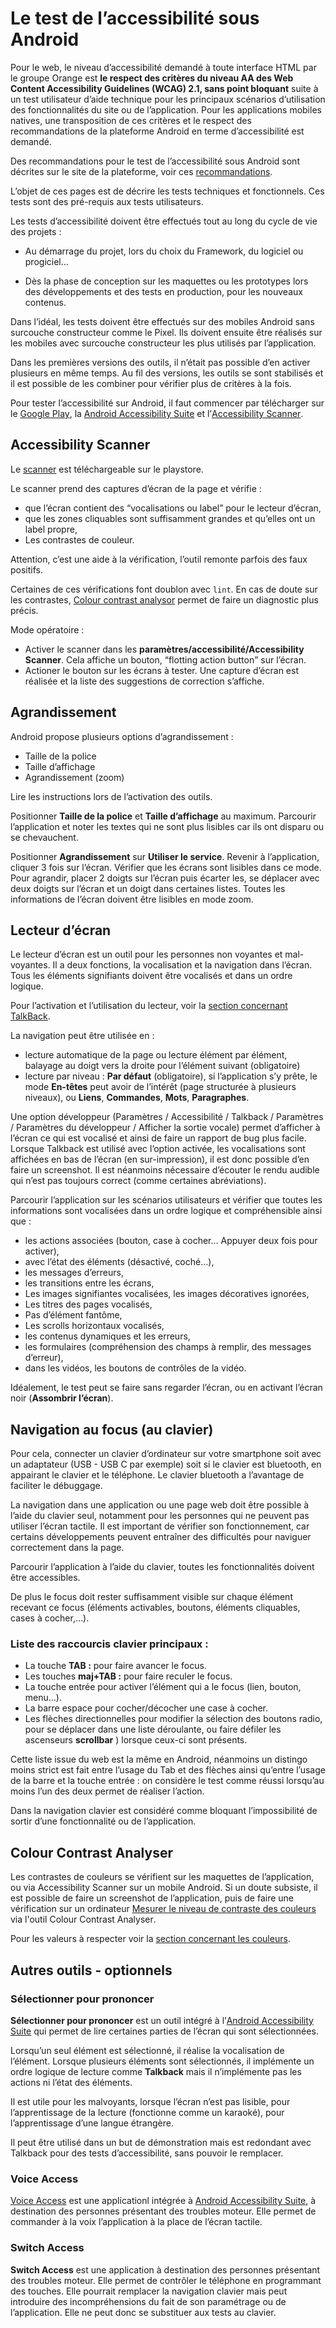 # Le test de l’accessibilité sous Android

<script>$(document).ready(function () {
    setBreadcrumb([{"label":"Critères incontournables sous Android", "url": "./criteria-android.html"},
        {"label":"Pour le test"}
	]);
    addSubMenu([
        {"label":"Pour la conception","url":"criteria-android-conception.html"}, 
        {"label":"Pour le développement","url":"criteria-android-dev.html"},
        {"label":"Pour le test","url":"criteria-android-test.html", "expanded": true}
    ]);
});</script>

<span data-menuitem="criteria-android"></span>

Pour le web, le niveau d’accessibilité demandé à toute interface <abbr>HTML</abbr> par le groupe Orange est **le respect des critères du niveau AA des <span lang="en">Web Content Accessibility Guidelines</span> (<abbr>WCAG</abbr>) 2.1, sans point bloquant** suite à un test utilisateur d’aide technique pour les principaux scénarios d’utilisation des fonctionnalités du site ou de l’application. Pour les applications mobiles natives, une transposition de ces critères et le respect des recommandations de la plateforme Android en terme d’accessibilité est demandé.

Des recommandations pour le test de l’accessibilité sous Android sont décrites sur le site de la plateforme, voir ces [recommandations](https://developer.android.com/training/accessibility/testing).

L’objet de ces pages est de décrire les tests techniques et fonctionnels. Ces tests sont des pré-requis aux tests utilisateurs. 

Les tests d’accessibilité doivent être effectués tout au long du cycle de vie des projets :

* Au démarrage du projet, lors du choix du Framework, du logiciel ou progiciel…

* Dès la phase de conception sur les maquettes ou les prototypes lors des développements et des tests en production, pour les nouveaux contenus.

Dans l’idéal, les tests doivent être effectués sur des mobiles Android sans surcouche constructeur comme le Pixel. Ils doivent ensuite être réalisés sur les mobiles avec surcouche constructeur les plus utilisés par l’application.

Dans les premières versions des outils, il n’était pas possible d’en activer plusieurs en même temps. Au fil des versions, les outils se sont stabilisés et il est possible de les combiner pour vérifier plus de critères à la fois.

Pour tester l’accessibilité sur Android, il faut commencer par télécharger sur le [<span lang="en">Google Play</span>](https://play.google.com/store/apps?hl=fr), la [<span lang="en">Android Accessibility Suite</span>](https://play.google.com/store/apps/details?id=com.google.android.marvin.talkback) et l’[<span lang="en">Accessibility Scanner</span>](https://play.google.com/store/apps/details?id=com.google.android.apps.accessibility.auditor).



## Accessibility Scanner

Le [scanner](https://play.google.com/store/apps/details?id=com.google.android.apps.accessibility.auditor) est téléchargeable sur le playstore.

Le scanner prend des captures d’écran de la page et vérifie :
* que l’écran contient des “vocalisations ou label” pour le lecteur d’écran,
* que les zones cliquables sont suffisamment grandes et qu’elles ont un label propre, 
* Les contrastes de couleur.

Attention, c’est une aide à la vérification, l’outil remonte parfois des faux positifs.

Certaines de ces vérifications font doublon avec `lint`.
En cas de doute sur les contrastes, [<span lang="en">Colour contrast analysor</span>](https://developer.paciellogroup.com/resources/contrastanalyser/) permet de faire un diagnostic plus précis.

Mode opératoire :
* Activer le scanner dans les **paramètres/accessibilité/Accessibility Scanner**. Cela affiche un bouton, “<span lang="en">flotting action button</span>” sur l’écran.
* Actioner le bouton sur les écrans à tester. Une capture d’écran est réalisée et la liste des suggestions de correction s’affiche.

## Agrandissement

Android propose plusieurs options d’agrandissement :
* Taille de la police
* Taille d’affichage
* Agrandissement (zoom)

Lire les instructions lors de l’activation des outils.

Positionner **Taille de la police** et **Taille d’affichage** au maximum. Parcourir l’application et noter les textes qui ne sont plus lisibles car ils ont disparu ou se chevauchent. 

Positionner **Agrandissement** sur **Utiliser le service**. Revenir à l’application, cliquer 3 fois sur l’écran. Vérifier que les écrans sont lisibles dans ce mode. Pour agrandir, placer 2 doigts sur l’écran puis écarter les, se déplacer avec deux doigts sur l’écran et un doigt dans certaines listes. Toutes les informations de l’écran doivent être lisibles en mode zoom.


## Lecteur d’écran

Le lecteur d’écran est un outil pour les personnes non voyantes et mal-voyantes. Il a deux fonctions, la vocalisation et la navigation dans l’écran. Tous les éléments signifiants doivent être vocalisés et dans un ordre logique.

Pour l’activation et l’utilisation du lecteur, voir la [section concernant <span lang="en">TalkBack</span>](./screen-reader-talkback.html).

La navigation peut être utilisée en :
- lecture automatique de la page ou lecture élément par élément, balayage au doigt vers la droite pour l’élément suivant (obligatoire)
- lecture par niveau : **Par défaut** (obligatoire), si l’application s’y prête, le mode **En-têtes** peut avoir de l’intérêt (page structurée à plusieurs niveaux), ou **Liens**, **Commandes**, **Mots**, **Paragraphes**.

Une option développeur (Paramètres / Accessibilité / Talkback / Paramètres / Paramètres du développeur / Afficher la sortie vocale) permet d’afficher à l’écran ce qui est vocalisé et ainsi de faire un rapport de bug plus facile. Lorsque Talkback est utilisé avec l’option activée, les vocalisations sont affichées en bas de l’écran (en sur-impression), il est donc possible d’en faire un screenshot. Il est néanmoins nécessaire d’écouter le rendu audible qui n’est pas toujours correct (comme certaines abréviations).

Parcourir l’application sur les scénarios utilisateurs et vérifier que toutes les informations sont vocalisées dans un ordre logique et compréhensible ainsi que :
- les actions associées (bouton, case à cocher… Appuyer deux fois pour activer),
- avec l’état des éléments (désactivé, coché…),
- les messages d’erreurs,
- les transitions entre les écrans,
- Les images signifiantes vocalisées, les images décoratives ignorées,
- Les titres des pages vocalisés,
- Pas d’élément fantôme,
- Les scrolls horizontaux vocalisés,
- les contenus dynamiques et les erreurs,
- les formulaires (compréhension des champs à remplir, des messages d’erreur),
- dans les vidéos, les boutons de contrôles de la vidéo.


Idéalement, le test peut se faire sans regarder l’écran, ou en activant l’écran noir (**Assombrir l’écran**).

## Navigation au focus (au clavier)

Pour cela, connecter un clavier d’ordinateur sur votre smartphone soit avec un adaptateur (USB - USB C par exemple) soit si le clavier est bluetooth, en appairant le clavier et le téléphone. Le clavier bluetooth a l’avantage de faciliter le débuggage.

La navigation dans une application ou une page web doit être possible à l’aide du clavier seul, notamment pour les personnes qui ne peuvent pas utiliser l’écran tactile. Il est important de vérifier son fonctionnement, car certains développements peuvent entraîner des difficultés pour naviguer correctement dans la page.
  
Parcourir l’application à l’aide du clavier, toutes les fonctionnalités doivent être accessibles.  

De plus le focus doit rester suffisamment visible sur chaque élément recevant ce focus (éléments activables, boutons, éléments cliquables, cases à cocher,…).

### Liste des raccourcis clavier principaux&nbsp;: 
* La touche **TAB :** pour faire avancer le focus.
* Les touches **maj+TAB :** pour faire reculer le focus.
* La touche entrée pour activer l’élément qui a le focus (lien, bouton, menu…).
* La barre espace pour cocher/décocher une case à cocher.
* Les flèches directionnelles pour modifier la sélection des boutons radio, pour se déplacer dans une liste déroulante, ou faire défiler les ascenseurs **scrollbar** ) lorsque ceux-ci sont présents.

Cette liste issue du web est la même en Android, néanmoins un distingo moins strict est fait entre l’usage du Tab et des flèches ainsi qu’entre l’usage de la barre et la touche entrée : on considère le test comme réussi lorsqu’au moins l’un des deux permet de réaliser l’action.

Dans la navigation clavier est considéré comme bloquant l’impossibilité de sortir d’une fonctionnalité ou de l’application.

## Colour Contrast Analyser
Les contrastes de couleurs se vérifient sur les maquettes de l’application, ou via <span lang="en">Accessibility Scanner</span> sur un mobile Android. Si un doute subsiste, il est possible de faire un screenshot de l’application, puis de faire une vérification sur un ordinateur [Mesurer le niveau de contraste des couleurs](./methodes-outils-contrastes.html) via l'outil <span lang="en">Colour Contrast Analyser</span>.

Pour les valeurs à respecter voir la [section concernant les couleurs](./criteria-android-conception.html#couleurs).

## Autres outils - optionnels

### Sélectionner pour prononcer
**Sélectionner pour prononcer** est un outil intégré à l’[<span lang="en">Android Accessibility Suite</span>](https://play.google.com/store/apps/details?id=com.google.android.marvin.talkback) qui permet de lire certaines parties de l’écran qui sont sélectionnées. 

Lorsqu’un seul élément est sélectionné, il réalise la vocalisation de l’élément. Lorsque plusieurs éléments sont sélectionnés, il implémente un ordre logique de lecture comme **<span lang="en">Talkback</span>** mais il n’implémente pas les actions ni l’état des éléments.

Il est utile pour les malvoyants, lorsque l’écran n’est pas lisible, pour l’apprentissage de la lecture (fonctionne comme un karaoké), pour l’apprentissage d’une langue étrangère.

Il peut être utilisé dans un but de démonstration mais est redondant avec Talkback pour des tests d’accessibilité, sans pouvoir le remplacer.

### Voice Access
[Voice Access](https://play.google.com/store/apps/details?id=com.google.android.apps.accessibility.voiceaccess) est une applicationl intégrée à [<span lang="en">Android Accessibility Suite</span>](https://play.google.com/store/apps/details?id=com.google.android.marvin.talkback), à destination des personnes présentant des troubles moteur. Elle permet de commander à la voix l’application à la place de l’écran tactile.


### Switch Access
**Switch Access** est une application à destination des personnes présentant des troubles moteur. Elle permet de contrôler le téléphone en programmant des touches. Elle pourrait remplacer la navigation clavier mais peut introduire des incompréhensions du fait de son paramétrage ou de l’application. Elle ne peut donc se substituer aux tests au clavier.



<!--  This file is part of a11y-guidelines | Our vision of mobile & web accessibility guidelines and best practices, with valid/invalid examples.
 Copyright (C) 2016  Orange SA
 See the Creative Commons Legal Code Attribution-ShareAlike 3.0 Unported License for more details (LICENSE file). -->